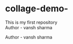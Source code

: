 # collage-demo-
This is my first repository
<br>
Author - vansh sharma 














Author - vansh sharma 

